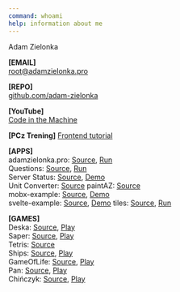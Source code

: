 ```yaml
---
command: whoami
help: information about me
---
```


[](sleep:500)
Adam Zielonka

[](sleep:1000)
**[EMAIL]**  
[root@adamzielonka.pro](mailto:root@adamzielonka.pro)

**[REPO]**  
[github.com/adam-zielonka](https://github.com/adam-zielonka)   

**[YouTube]**  
[Code in the Machine](https://www.youtube.com/channel/UC9ndsm1I60DjsIqEh1XITRQ)

**[PCz Trening]**
[Frontend tutorial](https://adam-zielonka.github.io/frontend-tutorial/)

**[APPS]**  
adamzielonka.pro: [Source](https://github.com/adam-zielonka/adamzielonka.pro), [Run](https://adamzielonka.pro/)  
Questions: [Source](https://github.com/adam-zielonka/questions), [Run](https://questions.adamzielonka.pro/)  
Server Status: [Source](https://github.com/adam-zielonka/server-status), [Demo](https://fake-status.adamzielonka.pro/)  
Unit Converter: [Source](https://github.com/adam-zielonka/unit-converter)
paintAZ: [Source](https://github.com/adam-zielonka/paintaz)  
mobx-example: [Source](https://github.com/adam-zielonka/mobx-example), [Demo](https://mobx-example.adamzielonka.pro/)  
svelte-example: [Source](https://github.com/adam-zielonka/svelte-example), [Demo](https://adam-zielonka.github.io/svelte-example/)
tiles: [Source](https://github.com/adam-zielonka/tiles), [Run](https://adam-zielonka.github.io/tiles/)

**[GAMES]**  
Deska: [Source](https://github.com/adam-zielonka/deska), [Play](https://deska.adamzielonka.pro/)  
Saper: [Source](https://github.com/adam-zielonka/saper), [Play](https://saper.adamzielonka.pro/)  
Tetris: [Source](https://github.com/adam-zielonka/tetris)  
Ships: [Source](https://github.com/adam-zielonka/statki), [Play](https://statki.adamzielonka.pro/)  
GameOfLife: [Source](https://github.com/adam-zielonka/game-of-life), [Play](https://game-of-life.adamzielonka.pro/)  
Pan: [Source](https://github.com/adam-zielonka/pan), [Play](https://pan.adamzielonka.pro/)  
Chińczyk: [Source](https://github.com/adam-zielonka/chinczyk), [Play](https://chinczyk.adamzielonka.pro/)  
[](sleep:400)
